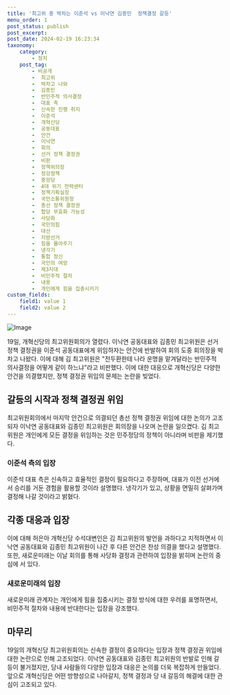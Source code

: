 ```yaml
---
title: '최고위 중 박차는 이준석 vs 이낙연 김종민  정책결정 갈등'
menu_order: 1
post_status: publish
post_excerpt: 
post_date: 2024-02-19 16:23:34
taxonomy:
    category:
        - 정치
    post_tag:
        - 비공개
        -  최고위
        -  박차고 나와
        -  김종민
        -  반민주적 의사결정
        -  대표 측
        -  신속한 진행 취지
        -  이준석
        -  개혁신당
        -  공동대표
        -  안건
        -  이낙연
        -  회의
        -  선거 정책 결정권
        -  비판
        -  정책위의장
        -  정강정책
        -  중앙당
        -  4대 위기 전략센터
        -  정책기획실장
        -  국민소통위원장
        -  총선 정책 결정권
        -  합당 무효화 가능성
        -  사당화
        -  국민의힘
        -  대선
        -  지방선거
        -  힘을 몰아주기
        -  냉각기
        -  통합 정신
        -  국민의 여망
        -  제3지대
        -  비민주적 절차
        -  내용
        -  개인에게 힘을 집중시키기
custom_fields:
    field1: value 1
    field2: value 2
---
```


![Image](https://imgnews.pstatic.net/image/032/2024/02/19/0003279677_001_20240219113408574.jpeg?type=w647)

19일, 개혁신당의 최고위원회의가 열렸다. 이낙연 공동대표와 김종민 최고위원은 선거 정책 결정권을 이준석 공동대표에게 위임하자는 안건에 반발하여 회의 도중 회의장을 박차고 나왔다. 이에 대해 김 최고위원은 "전두환한테 나라 운명을 맡겨달라는 반민주적 의사결정을 어떻게 같이 하느냐"라고 비판했다. 이에 대한 대응으로 개혁신당은 다양한 안건을 의결했지만, 정책 결정권 위임의 문제는 논란을 빚었다.
## 갈등의 시작과 정책 결정권 위임
최고위원회의에서 마지막 안건으로 의결되던 총선 정책 결정권 위임에 대한 논의가 고조되자 이낙연 공동대표와 김종민 최고위원은 회의장을 나오며 논란을 일으켰다. 김 최고위원은 개인에게 모든 결정을 위임하는 것은 민주정당의 정책이 아니라며 비판을 제기했다.
### 이준석 측의 입장
이준석 대표 측은 신속하고 효율적인 결정이 필요하다고 주장하며, 대표가 이전 선거에서 승리를 거둔 경험을 활용할 것이라 설명했다. 냉각기가 있고, 상황을 면밀히 살펴가며 결정해 나갈 것이라고 밝혔다.
## 각종 대응과 입장
이에 대해 허은아 개혁신당 수석대변인은 김 최고위원의 발언을 과하다고 지적하면서 이낙연 공동대표와 김종민 최고위원이 나간 후 다른 안건은 찬성 의결을 했다고 설명했다. 또한, 새로운미래는 이날 회의를 통해 사당화 결정과 관련하여 입장을 밝히며 논란의 중심에 서 있다.
### 새로운미래의 입장
새로운미래 관계자는 개인에게 힘을 집중시키는 결정 방식에 대한 우려를 표명하면서, 비민주적 절차와 내용에 반대한다는 입장을 강조했다.
## 마무리
19일의 개혁신당 최고위원회의는 신속한 결정이 중요하다는 입장과 정책 결정권 위임에 대한 논란으로 인해 고조되었다. 이낙연 공동대표와 김종민 최고위원의 반발로 인해 갈등이 불거졌지만, 당내 사람들의 다양한 입장과 대응은 논의를 더욱 복잡하게 만들었다. 앞으로 개혁신당은 어떤 방향성으로 나아갈지, 정책 결정과 당 내 갈등의 해결에 대한 관심이 고조되고 있다.
